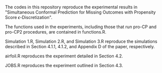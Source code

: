 The codes in this repository reproduce the experimental results in "Simultaneous Conformal Prediction for Missing Outcomes with Propensity Score $\epsilon$-Discretization".

The functions used in the experiments, including those that run pro-CP and pro-CP2 procedures, are contained in functions.R.

Simulation 1.R, Simulation 2.R, and Simulation 3.R reproduce the simulations described in Section 4.1.1, 4.1.2, and Appendix D of the paper, respectively.

airfoil.R reproduces the experiment detailed in Section 4.2.

JOBS.R reproduces the experiment outlined in Section 4.3.
